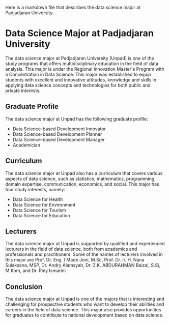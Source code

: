 Here is a markdown file that describes the data science major at Padjadjaran University.

# Data Science Major at Padjadjaran University

The data science major at Padjadjaran University (Unpad) is one of the study programs that offers multidisciplinary education in the field of data analysis. This major is under the Regional Innovation Master's Program with a Concentration in Data Science. This major was established to equip students with excellent and innovative attitudes, knowledge and skills in applying data science concepts and technologies for both public and private interests.

## Graduate Profile

The data science major at Unpad has the following graduate profile:
- Data Science-based Development Innovator
- Data Science-based Development Planner
- Data Science-based Development Manager
- Academician

## Curriculum

The data science major at Unpad also has a curriculum that covers various aspects of data science, such as statistics, mathematics, programming, domain expertise, communication, economics, and social. This major has four study interests, namely:
- Data Science for Health
- Data Science for Environment
- Data Science for Tourism
- Data Science for Education

## Lecturers

The data science major at Unpad is supported by qualified and experienced lecturers in the field of data science, both from academics and professionals and practitioners. Some of the names of lecturers involved in this major are Prof. Dr. Eng. I Made Joni, M.Sc, Prof. Dr. Ir. H. Nana Sulaksana, MSP, Dr. Andry Alamsyah, Dr. Z.K. ABDURAHMAN Baizal, S.Si, M.Kom, and Dr. Riny Ismarini.

## Conclusion

The data science major at Unpad is one of the majors that is interesting and challenging for prospective students who want to develop their abilities and careers in the field of data science. This major also provides opportunities for graduates to contribute to national development based on data science.
